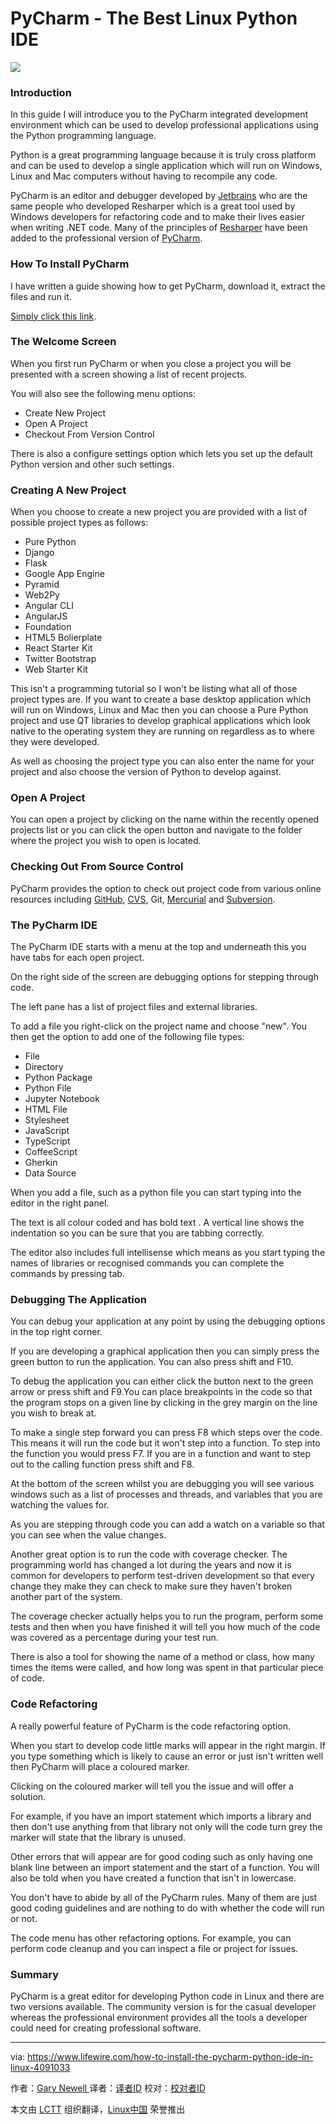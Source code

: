 PyCharm - The Best Linux Python IDE
=========
![](https://fthmb.tqn.com/AVEbzYN3BPH_8cGYkPflIx58-XE=/768x0/filters:no_upscale()/about/pycharm2-57e2d5ee5f9b586c352c7493.png)

### Introduction

In this guide I will introduce you to the PyCharm integrated development environment which can be used to develop professional applications using the Python programming language.

Python is a great programming language because it is truly cross platform and can be used to develop a single application which will run on Windows, Linux and Mac computers without having to recompile any code.

PyCharm is an editor and debugger developed by [Jetbrains][1] who are the same people who developed Resharper which is a great tool used by Windows developers for refactoring code and to make their lives easier when writing .NET code. Many of the principles of [Resharper][2] have been added to the professional version of [PyCharm][3].

### How To Install PyCharm

I have written a guide showing how to get PyCharm, download it, extract the files and run it.

[Simply click this link][4].

### The Welcome Screen

When you first run PyCharm or when you close a project you will be presented with a screen showing a list of recent projects.

You will also see the following menu options:

*   Create New Project
*   Open A Project
*   Checkout From Version Control

There is also a configure settings option which lets you set up the default Python version and other such settings.

### Creating A New Project

When you choose to create a new project you are provided with a list of possible project types as follows:

*   Pure Python
*   Django
*   Flask
*   Google App Engine
*   Pyramid
*   Web2Py
*   Angular CLI
*   AngularJS
*   Foundation
*   HTML5 Bolierplate
*   React Starter Kit
*   Twitter Bootstrap
*   Web Starter Kit

This isn't a programming tutorial so I won't be listing what all of those project types are. If you want to create a base desktop application which will run on Windows, Linux and Mac then you can choose a Pure Python project and use QT libraries to develop graphical applications which look native to the operating system they are running on regardless as to where they were developed.

As well as choosing the project type you can also enter the name for your project and also choose the version of Python to develop against.

### Open A Project

You can open a project by clicking on the name within the recently opened projects list or you can click the open button and navigate to the folder where the project you wish to open is located.

### Checking Out From Source Control

PyCharm provides the option to check out project code from various online resources including [GitHub][5], [CVS][6], Git, [Mercurial][7] and [Subversion][8].

### The PyCharm IDE

The PyCharm IDE starts with a menu at the top and underneath this you have tabs for each open project.

On the right side of the screen are debugging options for stepping through code.

The left pane has a list of project files and external libraries.

To add a file you right-click on the project name and choose "new". You then get the option to add one of the following file types:

*   File
*   Directory
*   Python Package
*   Python File
*   Jupyter Notebook
*   HTML File
*   Stylesheet
*   JavaScript
*   TypeScript
*   CoffeeScript
*   Gherkin
*   Data Source

When you add a file, such as a python file you can start typing into the editor in the right panel.

The text is all colour coded and has bold text . A vertical line shows the indentation so you can be sure that you are tabbing correctly.

The editor also includes full intellisense which means as you start typing the names of libraries or recognised commands you can complete the commands by pressing tab.

### Debugging The Application

You can debug your application at any point by using the debugging options in the top right corner.

If you are developing a graphical application then you can simply press the green button to run the application. You can also press shift and F10.

To debug the application you can either click the button next to the green arrow or press shift and F9.You can place breakpoints in the code so that the program stops on a given line by clicking in the grey margin on the line you wish to break at.

To make a single step forward you can press F8 which steps over the code. This means it will run the code but it won't step into a function. To step into the function you would press F7\. If you are in a function and want to step out to the calling function press shift and F8.

At the bottom of the screen whilst you are debugging you will see various windows such as a list of processes and threads, and variables that you are watching the values for. 

As you are stepping through code you can add a watch on a variable so that you can see when the value changes. 

Another great option is to run the code with coverage checker. The programming world has changed a lot during the years and now it is common for developers to perform test-driven development so that every change they make they can check to make sure they haven't broken another part of the system. 

The coverage checker actually helps you to run the program, perform some tests and then when you have finished it will tell you how much of the code was covered as a percentage during your test run.

There is also a tool for showing the name of a method or class, how many times the items were called, and how long was spent in that particular piece of code.

### Code Refactoring

A really powerful feature of PyCharm is the code refactoring option.

When you start to develop code little marks will appear in the right margin. If you type something which is likely to cause an error or just isn't written well then PyCharm will place a coloured marker.

Clicking on the coloured marker will tell you the issue and will offer a solution.

For example, if you have an import statement which imports a library and then don't use anything from that library not only will the code turn grey the marker will state that the library is unused.

Other errors that will appear are for good coding such as only having one blank line between an import statement and the start of a function. You will also be told when you have created a function that isn't in lowercase.

You don't have to abide by all of the PyCharm rules. Many of them are just good coding guidelines and are nothing to do with whether the code will run or not.

The code menu has other refactoring options. For example,​ you can perform code cleanup and you can inspect a file or project for issues.

### Summary

PyCharm is a great editor for developing Python code in Linux and there are two versions available. The community version is for the casual developer whereas the professional environment provides all the tools a developer could need for creating professional software.

--------------------------------------------------------------------------------

via: https://www.lifewire.com/how-to-install-the-pycharm-python-ide-in-linux-4091033

作者：[Gary Newell ][a]
译者：[译者ID](https://github.com/译者ID)
校对：[校对者ID](https://github.com/校对者ID)

本文由 [LCTT](https://github.com/LCTT/TranslateProject) 组织翻译，[Linux中国](https://linux.cn/) 荣誉推出

[a]:https://www.lifewire.com/gary-newell-2180098
[1]:https://www.jetbrains.com/
[2]:https://www.jetbrains.com/resharper/
[3]:https://www.jetbrains.com/pycharm/specials/pycharm/pycharm.html?&gclid=CjwKEAjw34i_BRDH9fbylbDJw1gSJAAvIFqU238G56Bd2sKU9EljVHs1bKKJ8f3nV--Q9knXaifD8xoCRyjw_wcB&gclsrc=aw.ds.ds&dclid=CNOy3qGQoc8CFUJ62wodEywCDg
[4]:https://www.lifewire.com/how-to-install-the-pycharm-python-ide-in-linux-4091033
[5]:https://github.com/
[6]:http://www.linuxhowtos.org/System/cvs_tutorial.htm
[7]:https://www.mercurial-scm.org/
[8]:https://subversion.apache.org/
